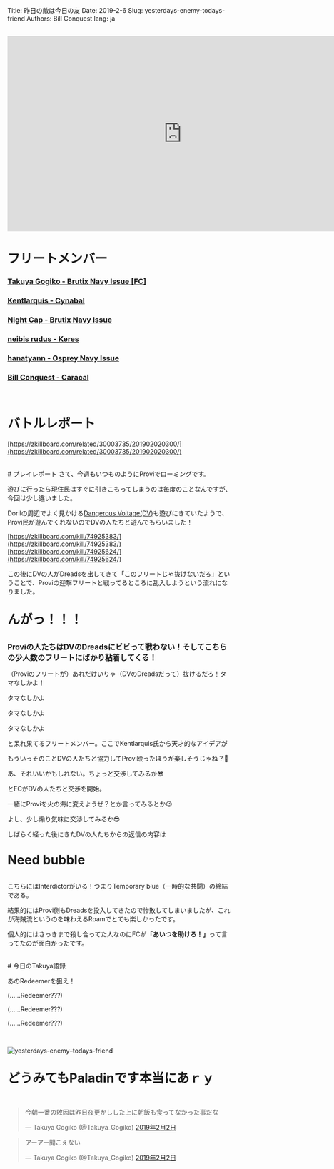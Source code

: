 Title: 昨日の敵は今日の友
Date: 2019-2-6
Slug: yesterdays-enemy-todays-friend
Authors: Bill Conquest
lang: ja

<br />
<iframe width="780" height="438" src="https://www.youtube.com/embed/kD0-q575208" frameborder="0" allow="accelerometer; autoplay; encrypted-media; gyroscope; picture-in-picture" allowfullscreen></iframe>

# フリートメンバー
### [Takuya Gogiko - Brutix Navy Issue [FC]](https://zkillboard.com/character/95235307/)
### [Kentlarquis - Cynabal](https://zkillboard.com/character/94500364/)
### [Night Cap - Brutix Navy Issue](https://zkillboard.com/character/94127438/)
### [neibis rudus - Keres](https://zkillboard.com/character/93531438/)
### [hanatyann - Osprey Navy Issue](https://zkillboard.com/character/90106472/)
### [Bill Conquest - Caracal](https://zkillboard.com/character/2113999933/)
<br />

# バトルレポート
[https://zkillboard.com/related/30003735/201902020300/](https://zkillboard.com/related/30003735/201902020300/)

<br />
# プレイレポート
さて、今週もいつものようにProviでローミングです。

遊びに行ったら現住民はすぐに引きこもってしまうのは毎度のことなんですが、今回は少し違いました。

Dorilの周辺でよく見かける[Dangerous Voltage(DV)](https://zkillboard.com/alliance/99004136/)も遊びにきていたようで、Provi民が遊んでくれないのでDVの人たちと遊んでもらいました！

[https://zkillboard.com/kill/74925383/](https://zkillboard.com/kill/74925383/)  
[https://zkillboard.com/kill/74925624/](https://zkillboard.com/kill/74925624/)

この後にDVの人がDreadsを出してきて「このフリートじゃ抜けないだろ」ということで、Proviの迎撃フリートと戦ってるところに乱入しようという流れになりました。

<br />
<b style="font-size: 200%">んがっ！！！</b>
<br /><br />

<b style="font-size: 120%">Proviの人たちはDVのDreadsにビビって戦わない！そしてこちらの少人数のフリートにばかり粘着してくる！</b>

<p class="left Takuya-Gogiko">（Proviのフリートが）あれだけいりゃ（DVのDreadsだって）抜けるだろ！タマなしかよ！</p>
<p class="left Kentlarquis">タマなしかよ</p>
<p class="left Night-Cap">タマなしかよ</p>
<p class="left neibis-rudus">タマなしかよ</p>

と呆れ果てるフリートメンバー。ここでKentlarquis氏から天才的なアイデアが

<p class="left Kentlarquis">もういっそのことDVの人たちと協力してProvi殴ったほうが楽しそうじゃね？🤔</p>
<p class="left Takuya-Gogiko">あ、それいいかもしれない。ちょっと交渉してみるか😎</p>

とFCがDVの人たちと交渉を開始。

<p class="left Night-Cap">一緒にProviを火の海に変えようぜ？とか言ってみるとか😉</p>
<p class="left Takuya-Gogiko">よし、少し煽り気味に交渉してみるか😎</p>

しばらく経った後にきたDVの人たちからの返信の内容は

<br />
<b style="font-size: 200%">Need bubble</b>
<br /><br />

こちらにはInterdictorがいる！つまりTemporary blue（一時的な共闘）の締結である。

結果的にはProvi側もDreadsを投入してきたので惨敗してしまいましたが、これが海賊流というのを味わえるRoamでとても楽しかったです。

個人的にはさっきまで殺し合ってた人なのにFCが<b>「あいつを助けろ！」</b>って言ってたのが面白かったです。

<br />
# 今日のTakuya語録
<p class="left Takuya-Gogiko">あのRedeemerを狙え！</p>
<p class="left Kentlarquis">(......Redeemer???)</p>
<p class="left Night-Cap">(......Redeemer???)</p>
<p class="left neibis-rudus">(......Redeemer???)</p>

<br />

![yesterdays-enemy–todays-friend]({static}/images/yesterdays-enemy–todays-friend.jpg)

<br />
<b style="font-size: 200%">どうみてもPaladinです本当にあｒｙ</b>
<br /><br /><br />

<blockquote class="twitter-tweet" data-lang="ja"><p lang="ja" dir="ltr">今朝一番の敗因は昨日夜更かしした上に朝飯も食ってなかった事だな</p>&mdash; Takuya Gogiko (@Takuya_Gogiko) <a href="https://twitter.com/Takuya_Gogiko/status/1091556988847190018?ref_src=twsrc%5Etfw">2019年2月2日</a></blockquote>
<script async src="https://platform.twitter.com/widgets.js" charset="utf-8"></script>

<blockquote class="twitter-tweet" data-lang="ja"><p lang="ja" dir="ltr">アーアー聞こえない</p>&mdash; Takuya Gogiko (@Takuya_Gogiko) <a href="https://twitter.com/Takuya_Gogiko/status/1091558991669256192?ref_src=twsrc%5Etfw">2019年2月2日</a></blockquote>
<script async src="https://platform.twitter.com/widgets.js" charset="utf-8"></script>



